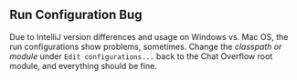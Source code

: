 ## Run Configuration Bug 
Due to IntelliJ version differences and usage on Windows vs. Mac OS, the run configurations show problems, sometimes. Change the *classpath or module* under `Edit configurations...` back to the Chat Overflow root module, and everything should be fine.
